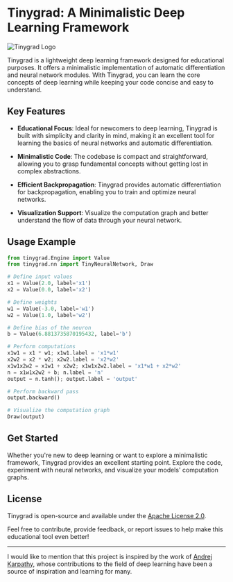 # Tinygrad: A Minimalistic Deep Learning Framework
![Tinygrad Logo](https://github.com/VivekChauhan05/Tinygrad/assets/105151744/c28c6b76-a1fc-451d-8231-3ab58552ce43)

Tinygrad is a lightweight deep learning framework designed for educational purposes. It offers a minimalistic implementation of automatic differentiation and neural network modules. With Tinygrad, you can learn the core concepts of deep learning while keeping your code concise and easy to understand.

## Key Features

- **Educational Focus**: Ideal for newcomers to deep learning, Tinygrad is built with simplicity and clarity in mind, making it an excellent tool for learning the basics of neural networks and automatic differentiation.

- **Minimalistic Code**: The codebase is compact and straightforward, allowing you to grasp fundamental concepts without getting lost in complex abstractions.

- **Efficient Backpropagation**: Tinygrad provides automatic differentiation for backpropagation, enabling you to train and optimize neural networks.

- **Visualization Support**: Visualize the computation graph and better understand the flow of data through your neural network.

## Usage Example

```python
from tinygrad.Engine import Value
from tinygrad.nn import TinyNeuralNetwork, Draw

# Define input values
x1 = Value(2.0, label='x1')
x2 = Value(0.0, label='x2')

# Define weights
w1 = Value(-3.0, label='w1')
w2 = Value(1.0, label='w2')

# Define bias of the neuron
b = Value(6.8813735870195432, label='b')

# Perform computations
x1w1 = x1 * w1; x1w1.label = 'x1*w1'
x2w2 = x2 * w2; x2w2.label = 'x2*w2'
x1w1x2w2 = x1w1 + x2w2; x1w1x2w2.label = 'x1*w1 + x2*w2'
n = x1w1x2w2 + b; n.label = 'n'
output = n.tanh(); output.label = 'output'

# Perform backward pass
output.backward()

# Visualize the computation graph
Draw(output)
```

## Get Started

Whether you're new to deep learning or want to explore a minimalistic framework, Tinygrad provides an excellent starting point. Explore the code, experiment with neural networks, and visualize your models' computation graphs.

## License

Tinygrad is open-source and available under the [Apache License 2.0](LICENSE).

Feel free to contribute, provide feedback, or report issues to help make this educational tool even better!

---

I would like to mention that this project is inspired by the work of [Andrej Karpathy](https://github.com/karpathy), whose contributions to the field of deep learning have been a source of inspiration and learning for many. 
